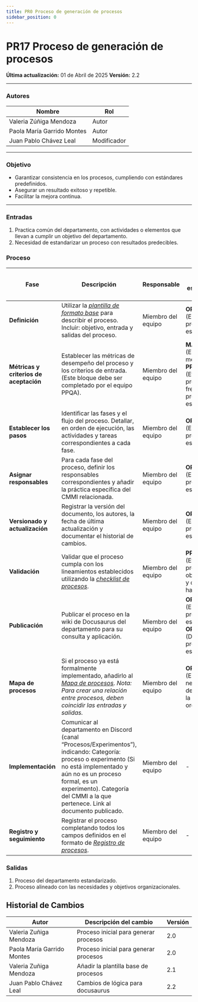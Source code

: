 ```yaml
---
title: PR0 Proceso de generación de procesos
sidebar_position: 0
---
```


# PR17 Proceso de generación de procesos

**Última actualización:** 01 de Abril de 2025
**Versión:** 2.2

---

### Autores

| Nombre                     | Rol   |
| -------------------------- | ----- |
| Valeria Zúñiga Mendoza     | Autor |
| Paola María Garrido Montes | Autor |
| Juan Pablo Chávez Leal     | Modificador |

---

### Objetivo

- Garantizar consistencia en los procesos, cumpliendo con estándares predefinidos.
- Asegurar un resultado exitoso y repetible.
- Facilitar la mejora continua.

---

### Entradas

1. Practica común del departamento, con actividades o elementos que llevan a cumplir un objetivo del departamento.
2. Necesidad de estandarizar un proceso con resultados predecibles.

### Proceso

| Fase                                   | Descripción                                                                                                                                                                                                                                                       | Responsable        | Meta y práctica específica del CMMI                                                                                        |
| -------------------------------------- | ----------------------------------------------------------------------------------------------------------------------------------------------------------------------------------------------------------------------------------------------------------------- | ------------------ | -------------------------------------------------------------------------------------------------------------------------- |
| **Definición**                         | Utilizar la <u>_[plantilla de formato base](/docs/recursos/plantilla-procesos)_</u> para describir el proceso. Incluir: objetivo, entrada y salidas del proceso.                                                                                                  | Miembro del equipo | **OPD, SP 1.1** (Establecer los procesos estándar)                                                                         |
| **Métricas y criterios de aceptación** | Establecer las métricas de desempeño del proceso y los criterios de entrada. (Este bloque debe ser completado por el equipo PPQA).                                                                                                                                | Miembro del equipo | **MA, SP 1.2** (Especificar las medidas), **PPQA, SP 1.1** (Evaluar los procesos frente a los procedimientos establecidos) |
| **Establecer los pasos**               | Identificar las fases y el flujo del proceso. Detallar, en orden de ejecución, las actividades y tareas correspondientes a cada fase.                                                                                                                             | Miembro del equipo | **OPD, SP 1.1** (Establecer los procesos estándar)                                                                         |
| **Asignar responsables**               | Para cada fase del proceso, definir los responsables correspondientes y añadir la práctica específica del CMMI relacionada.                                                                                                                                       | Miembro del equipo | **OPD, SP 1.1** (Establecer los procesos estándar)                                                                         |
| **Versionado y actualización**         | Registrar la versión del documento, los autores, la fecha de última actualización y documentar el historial de cambios.                                                                                                                                           | Miembro del equipo | **OPD, SP 1.1** (Establecer los procesos estándar)                                                                         |
| **Validación**                         | Validar que el proceso cumpla con los lineamientos establecidos utilizando la <u>_[checklist de procesos](/docs/recursos/CL1-Checklist-Procesos)_</u>.                                                                                                            | Miembro del equipo | **PPQA, SP 1.2** (Evaluar productos objetivamente y documentar hallazgos)                                                  |
| **Publicación**                        | Publicar el proceso en la wiki de Docusaurus del departamento para su consulta y aplicación.                                                                                                                                                                      | Miembro del equipo | **OPD, SP 1.1** (Establecer los procesos estándar), **OPF, SP 3.2** (Desplegar los procesos estándar)                      |
| **Mapa de procesos**                   | Si el proceso ya está formalmente implementado, añadirlo al <u>_[Mapa de procesos](/docs/intro/mapa-procesos)_</u>. _Nota: Para crear una relación entre procesos, deben coincidir las entradas y salidas._                                                       | Miembro del equipo | **OPF, SP 1.1** (Establecer las necesidades de proceso de la organización)                                                 |
| **Implementación**                     | Comunicar al departamento en Discord (canal “Procesos/Experimentos”), indicando: Categoría: proceso o experimento (Si no está implementado y aún no es un proceso formal, es un experimento). Categoría del CMMI a la que pertenece. Link al documento publicado. | Miembro del equipo | -                                                                                                                          |
| **Registro y seguimiento**             | Registrar el proceso completando todos los campos definidos en el formato de <u>_[Registro de procesos](https://docs.google.com/spreadsheets/d/18SHmBFPBfMzNBGKS2MCTInfWZjIuCaOdzfeRAsxTqlY/edit?usp=sharing)_</u>.                                               | Miembro del equipo | -                                                                                                                          |

### Salidas

1. Proceso del departamento estandarizado.
2. Proceso alineado con las necesidades y objetivos organizacionales.

## Historial de Cambios

| Autor                      | Descripción del cambio                | Versión |
| -------------------------- | ------------------------------------- | ------- |
| Valeria Zuñiga Mendoza     | Proceso inicial para generar procesos | 2.0     |
| Paola María Garrido Montes | Proceso inicial para generar procesos | 2.0     |
| Valeria Zuñiga Mendoza     | Añadir la plantilla base de procesos  | 2.1     |
| Juan Pablo Chávez Leal     | Cambios de lógica para docusaurus     | 2.2     |
